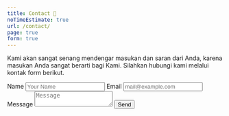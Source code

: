```yaml
---
title: Contact 📨️
noTimeEstimate: true
url: /contact/
page: true
form: true
---
```


Kami akan sangat senang mendengar masukan dan saran dari Anda, karena masukan Anda sangat berarti bagi Kami. Silahkan hubungi kami melalui kontak form berikut.
  <div>
		<form method="post" id="contact-form" action="https://formspree.io/wisnukey1@gmail.com" target="_top" >
			<label for="name">Name</label>
			<input type="text" name="name" id="name" placeholder="Your Name" required />
			<label for="email">Email</label>
			<input type="email" name="email" id="email" placeholder="mail@example.com" required />
			<label for="message">Message</label>
			<textarea name="message" id="message" placeholder="Message"></textarea> 
			<input type="submit" value="Send" class="button primary"/>
		</form>
	</div>
